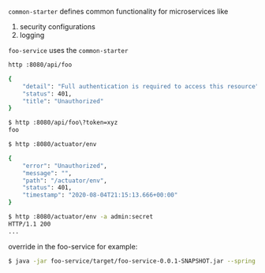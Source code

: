 `common-starter` defines common functionality for microservices like
1. security configurations
2. logging 


`foo-service` uses the `common-starter`

```bash
http :8080/api/foo 

{
    "detail": "Full authentication is required to access this resource",
    "status": 401,
    "title": "Unauthorized"
}
```

```bash
$ http :8080/api/foo\?token=xyz
foo
```

```bash
$ http :8080/actuator/env

{
    "error": "Unauthorized",
    "message": "",
    "path": "/actuator/env",
    "status": 401,
    "timestamp": "2020-08-04T21:15:13.666+00:00"
}
```

```bash
$ http :8080/actuator/env -a admin:secret
HTTP/1.1 200
...
```

override in the foo-service for example:

```bash
$ java -jar foo-service/target/foo-service-0.0.1-SNAPSHOT.jar --spring.security.user.password=verysecre
```

